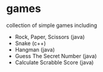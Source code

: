 # games
collection of simple games including
- Rock, Paper, Scissors (java)
- Snake (c++)
- Hangman (java)
- Guess The Secret Number (java)
- Calculate Scrabble Score (java)
